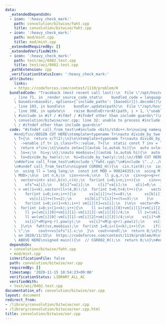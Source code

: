 ```yaml
---
data:
  _extendedDependsOn:
  - icon: ':heavy_check_mark:'
    path: convolution/bitwise/fwht.cpp
    title: convolution/bitwise/fwht.cpp
  - icon: ':heavy_check_mark:'
    path: mod/mint.cpp
    title: mod/mint.cpp
  _extendedRequiredBy: []
  _extendedVerifiedWith:
  - icon: ':heavy_check_mark:'
    path: test/aoj/0402.test.cpp
    title: test/aoj/0402.test.cpp
  _pathExtension: cpp
  _verificationStatusIcon: ':heavy_check_mark:'
  attributes:
    links:
    - https://codeforces.com/contest/1119/problem/H
  bundledCode: "Traceback (most recent call last):\n  File \"/opt/hostedtoolcache/Python/3.9.0/x64/lib/python3.9/site-packages/onlinejudge_verify/documentation/build.py\"\
    , line 71, in _render_source_code_stat\n    bundled_code = language.bundle(stat.path,\
    \ basedir=basedir, options={'include_paths': [basedir]}).decode()\n  File \"/opt/hostedtoolcache/Python/3.9.0/x64/lib/python3.9/site-packages/onlinejudge_verify/languages/cplusplus.py\"\
    , line 193, in bundle\n    bundler.update(path)\n  File \"/opt/hostedtoolcache/Python/3.9.0/x64/lib/python3.9/site-packages/onlinejudge_verify/languages/cplusplus_bundle.py\"\
    , line 398, in update\n    raise BundleErrorAt(path, i + 1, \"unable to process\
    \ #include in #if / #ifdef / #ifndef other than include guards\")\nonlinejudge_verify.languages.cplusplus_bundle.BundleErrorAt:\
    \ convolution/bitwise/xor.cpp: line 32: unable to process #include in #if / #ifdef\
    \ / #ifndef other than include guards\n"
  code: "#ifndef call_from_test\n#include <bits/stdc++.h>\nusing namespace std;\n\
    #endif\n//BEGIN CUT HERE\ntemplate<typename T>\nauto divide_by_two(T x)\n  ->enable_if_t<!is_class<T>::value,\
    \ T>{\n  return x/T(2);\n}\n\ntemplate<typename T>\nauto divide_by_two(T x)\n\
    \  ->enable_if_t< is_class<T>::value, T>{\n  static const T inv = T(2).inv();\n\
    \  return x*inv;\n}\nauto zeta=[](auto& lo,auto& hi){\n  auto x=lo+hi,y=lo-hi;\n\
    \  lo=x;\n  hi=y;\n};\nauto moebius=[](auto& lo,auto& hi){\n  auto x=lo+hi,y=lo-hi;\n\
    \  lo=divide_by_two(x);\n  hi=divide_by_two(y);\n};\n//END CUT HERE\n#ifndef call_from_test\n\
    \n#define call_from_test\n#include \"fwht.cpp\"\n#include \"../../mod/mint.cpp\"\
    \n#undef call_from_test\n\nsigned CGR002_H(){\n  cin.tie(0);\n  ios::sync_with_stdio(0);\n\
    \n  using ll = long long;\n  const int MOD = 998244353;\n  using M = Mint<int,\
    \ MOD>;\n\n  int n,k;\n  cin>>n>>k;\n\n  ll p,q,r;\n  cin>>p>>q>>r;\n\n  int ofs=0;\n\
    \  vector<int> a(n),b(n),c(n);\n  for(int i=0;i<n;i++){\n    cin>>a[i]>>b[i]>>c[i];\n\
    \    ofs^=a[i];\n    b[i]^=a[i];\n    c[i]^=a[i];\n    a[i]=0;\n  }\n\n  vector<vector<ll>\
    \ > vm((1<<k),vector<ll>(4,0));\n  for(int t=0;t<4;t++){\n    vector<ll> vs(1<<k,0);\n\
    \    for(int i=0;i<n;i++){\n      vs[a[i]]+=(t==0);\n      vs[b[i]]+=(t==1);\n\
    \      vs[c[i]]+=(t==2);\n      vs[b[i]^c[i]]+=(t==3);\n    }\n    fwht(vs,zeta);\n\
    \    for(int i=0;i<(1<<k);i++) vm[i][t]=vs[i];\n  }\n\n  vector<M> vs(1<<k,1);\n\
    \  for(int i=0;i<(1<<k);i++){\n    ll x=(vm[i][0]+vm[i][1]+vm[i][2]+vm[i][3])/4;\n\
    \    ll y=(vm[i][0]+vm[i][1]-vm[i][2]-vm[i][3])/4;\n    ll z=(vm[i][0]-vm[i][1]+vm[i][2]-vm[i][3])/4;\n\
    \    ll w=(vm[i][0]-vm[i][1]-vm[i][2]+vm[i][3])/4;\n\n    vs[i]*=M(p+q+r).pow(x);\n\
    \    vs[i]*=M(p+q-r).pow(y);\n    vs[i]*=M(p-q+r).pow(z);\n    vs[i]*=M(p-q-r).pow(w);\n\
    \  }\n\n  fwht(vs,moebius);\n  for(int i=0;i<(1<<k);i++){\n    if(i) cout<<\"\
    \ \";\n    cout<<vs[ofs^i].v;\n  }\n  cout<<endl;\n  return 0;\n}\n/*\n  verified\
    \ on 2020/11/15\n  https://codeforces.com/contest/1119/problem/H\n*/\n\n//INSERT\
    \ ABOVE HERE\nsigned main(){\n  // CGR002_H();\n  return 0;\n}\n#endif\n"
  dependsOn:
  - convolution/bitwise/fwht.cpp
  - mod/mint.cpp
  isVerificationFile: false
  path: convolution/bitwise/xor.cpp
  requiredBy: []
  timestamp: '2020-11-15 18:54:23+09:00'
  verificationStatus: LIBRARY_ALL_AC
  verifiedWith:
  - test/aoj/0402.test.cpp
documentation_of: convolution/bitwise/xor.cpp
layout: document
redirect_from:
- /library/convolution/bitwise/xor.cpp
- /library/convolution/bitwise/xor.cpp.html
title: convolution/bitwise/xor.cpp
---
```

